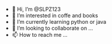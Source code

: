 - 👋 Hi, I’m @SLPZ123
- 👀 I’m interested in coffe and books
- 🌱 I’m currently learning python or java
- 💞️ I’m looking to collaborate on ...
- 📫 How to reach me ...

<!---
SLPZ123/SLPZ123 is a ✨ special ✨ repository because its `README.md` (this file) appears on your GitHub profile.
You can click the Preview link to take a look at your changes.
--->
